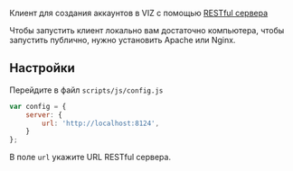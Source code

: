 Клиент для создания аккаунтов в VIZ с помощью [RESTful сервера](https://github.com/Ivanzar/viz-account-creator-server)

Чтобы запустить клиент локально вам достаточно компьютера, чтобы запустить публично, нужно установить Apache или Nginx.

## Настройки

Перейдите в файл ``scripts/js/config.js``

```JavaScript
var config = {
    server: {
        url: 'http://localhost:8124',
    }
};
```


В поле ``url`` укажите URL RESTful сервера.
